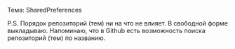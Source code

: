 Тема: SharedPreferences

P.S. Порядок репозиторий (тем) ни на что не влияет. В свободной форме выкладываю. Напоминаю, что в Github есть возможность поиска репозиторий (тем) по названию.
